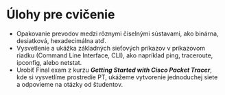 # Úlohy pre cvičenie

- Opakovanie prevodov medzi rôznymi číselnými sústavami, ako binárna, desiatková, hexadecimálna atď.
- Vysvetlenie a ukážka základných sieťových príkazov v príkazovom riadku (Command Line Interface, CLI), ako napríklad ping, traceroute, ipconfig, alebo netstat.
- Urobiť Final exam z kurzu **_Getting Started with Cisco Packet Tracer_**, kde si vysvetlíme prostredie PT, ukážeme vytvorenie jednoduchej siete a odpovieme na otázky od študentov.
